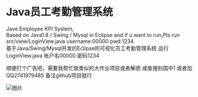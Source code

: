 # Java员工考勤管理系统
Jave Employee KPI System,    
Based on Java1.8 / Swing / Mysql in Eclipse and if u want to run,Pls run src/view/LoginView.java username:00000 pwd:1234   
基于Java/Swing/Mysql开发的Eclipse的可视化员工考勤管理系统 运行LoginView.java  账户名00000 密码1234

  顺便打个广告吧，需要我帮忙做类似的大作业项目或者解惑 咸鱼搜别国中1 或者加QQ2741979485 备注github项目就行
                 
![图片](https://github.com/DexusBronya/Java_eeKPI_System/assets/134750864/79bab054-ff7d-4aa0-90b1-a34f373b4324)
